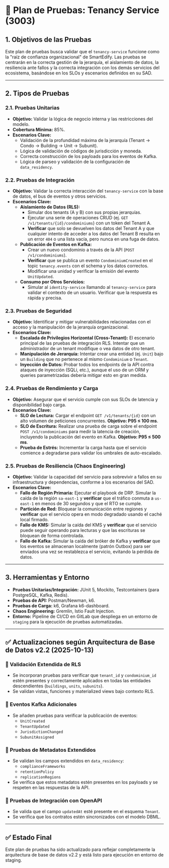 # 🧪 Plan de Pruebas: Tenancy Service (3003)

## 1. Objetivos de las Pruebas

Este plan de pruebas busca validar que el `tenancy-service` funcione como la "raíz de confianza organizacional" de SmartEdify. Las pruebas se centrarán en la correcta gestión de la jerarquía, el aislamiento de datos, la resiliencia ante fallos y la correcta integración con los demás servicios del ecosistema, basándose en los SLOs y escenarios definidos en su SAD.

---

## 2. Tipos de Pruebas

### 2.1. Pruebas Unitarias

- **Objetivo:** Validar la lógica de negocio interna y las restricciones del modelo.
- **Cobertura Mínima:** 85%.
- **Escenarios Clave:**
  - Validación de la profundidad máxima de la jerarquía (Tenant → Condo → Building → Unit → Subunit).
  - Lógica de validación de códigos de jurisdicción y moneda.
  - Correcta construcción de los payloads para los eventos de Kafka.
  - Lógica de parseo y validación de la configuración de `data_residency`.

### 2.2. Pruebas de Integración

- **Objetivo:** Validar la correcta interacción del `tenancy-service` con la base de datos, el bus de eventos y otros servicios.
- **Escenarios Clave:**
  - **Aislamiento de Datos (RLS):**
    - Simular dos tenants (A y B) con sus propias jerarquías.
    - Ejecutar una serie de operaciones CRUD (ej. `GET /v1/tenants/{id}/condominiums`) con un token del Tenant A.
    - **Verificar** que solo se devuelven los datos del Tenant A y que cualquier intento de acceder a los datos del Tenant B resulta en un error `404` o una lista vacía, pero nunca en una fuga de datos.
  - **Publicación de Eventos en Kafka:**
    - Crear un nuevo condominio a través de la API (`POST /v1/condominiums`).
    - **Verificar** que se publica un evento `CondominiumCreated` en el topic `tenancy.events` con el schema y los datos correctos.
    - Modificar una unidad y verificar la emisión del evento `UnitUpdated`.
  - **Consumo por Otros Servicios:**
    - Simular al `identity-service` llamando al `tenancy-service` para validar el contexto de un usuario. Verificar que la respuesta es rápida y precisa.

### 2.3. Pruebas de Seguridad

- **Objetivo:** Identificar y mitigar vulnerabilidades relacionadas con el acceso y la manipulación de la jerarquía organizacional.
- **Escenarios Clave:**
  - **Escalada de Privilegios Horizontal (Cross-Tenant):** El escenario principal de las pruebas de integración RLS. Intentar que un administrador de un tenant modifique o vea datos de otro tenant.
  - **Manipulación de Jerarquía:** Intentar crear una entidad (ej. `Unit`) bajo un `Building` que no pertenece al mismo `Condominium` o `Tenant`.
  - **Inyección de Datos:** Probar todos los endpoints de la API contra ataques de inyección (SQLi, etc.), aunque el uso de un ORM y queries parametrizadas debería mitigar esto en gran medida.

### 2.4. Pruebas de Rendimiento y Carga

- **Objetivo:** Asegurar que el servicio cumple con sus SLOs de latencia y disponibilidad bajo carga.
- **Escenarios Clave:**
  - **SLO de Lectura:** Cargar el endpoint `GET /v1/tenants/{id}` con un alto volumen de peticiones concurrentes. **Objetivo: P95 ≤ 100 ms**.
  - **SLO de Escritura:** Realizar una prueba de carga sobre el endpoint `POST /v1/condominiums` para medir la latencia de creación, incluyendo la publicación del evento en Kafka. **Objetivo: P95 ≤ 500 ms**.
  - **Prueba de Estrés:** Incrementar la carga hasta que el servicio comience a degradarse para validar los umbrales de auto-escalado.

### 2.5. Pruebas de Resiliencia (Chaos Engineering)

- **Objetivo:** Validar la capacidad del servicio para sobrevivir a fallos en su infraestructura y dependencias, conforme a los escenarios del SAD.
- **Escenarios Clave:**
  - **Fallo de Región Primaria:** Ejecutar el playbook de DRP. Simular la caída de la región `sa-east-1` y **verificar** que el tráfico conmuta a `us-east-1` en menos de 30 segundos y que el RTO se cumple.
  - **Partición de Red:** Bloquear la comunicación entre regiones y **verificar** que el servicio opera en modo degradado usando el caché local firmado.
  - **Fallo de KMS:** Simular la caída del KMS y **verificar** que el servicio puede seguir operando para lecturas y que las escrituras se bloquean de forma controlada.
  - **Fallo de Kafka:** Simular la caída del bróker de Kafka y **verificar** que los eventos se almacenan localmente (patrón Outbox) para ser enviados una vez se restablezca el servicio, evitando la pérdida de datos.

---

## 3. Herramientas y Entorno

- **Pruebas Unitarias/Integración:** JUnit 5, Mockito, Testcontainers (para PostgreSQL, Kafka, Redis).
- **Pruebas de API:** Postman/Newman, k6.
- **Pruebas de Carga:** k6, Grafana k6-dashboard.
- **Chaos Engineering:** Gremlin, Istio Fault Injection.
- **Entorno:** Pipeline de CI/CD en GitLab que despliega en un entorno de `staging` para la ejecución de pruebas automatizadas.


---

## ✅ Actualizaciones según Arquitectura de Base de Datos v2.2 (2025-10-13)

### 🔐 Validación Extendida de RLS
- Se incorporan pruebas para verificar que `tenant_id` y `condominium_id` estén presentes y correctamente aplicados en todas las entidades descendientes (`buildings`, `units`, `subunits`).
- Se validan vistas, funciones y materialized views bajo contexto RLS.

### 📡 Eventos Kafka Adicionales
- Se añaden pruebas para verificar la publicación de eventos:
  - `UnitCreated`
  - `TenantUpdated`
  - `JurisdictionChanged`
  - `SubunitAssigned`

### 🧪 Pruebas de Metadatos Extendidos
- Se validan los campos extendidos en `data_residency`:
  - `complianceFrameworks`
  - `retentionPolicy`
  - `replicationRegions`
- Se verifica que estos metadatos estén presentes en los payloads y se respeten en las respuestas de la API.

### 🧩 Pruebas de Integración con OpenAPI
- Se valida que el campo `updatedAt` esté presente en el esquema `Tenant`.
- Se verifica que los contratos estén sincronizados con el modelo DBML.

---

## ✅ Estado Final
Este plan de pruebas ha sido actualizado para reflejar completamente la arquitectura de base de datos v2.2 y está listo para ejecución en entorno de staging.
